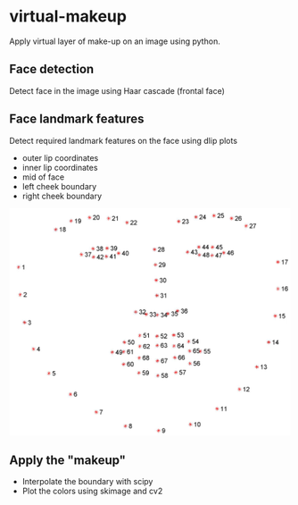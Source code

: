 # virtual-makeup

Apply virtual layer of make-up on an image using python.

## Face detection
Detect face in the image using Haar cascade (frontal face)

## Face landmark features 
Detect required landmark features on the face using dlip plots
- outer lip coordinates
- inner lip coordinates
- mid of face
- left cheek boundary
- right cheek boundary

![arch](./facial_landmarks.jpg)

## Apply the "makeup"
- Interpolate the boundary with scipy
- Plot the colors using skimage and cv2
